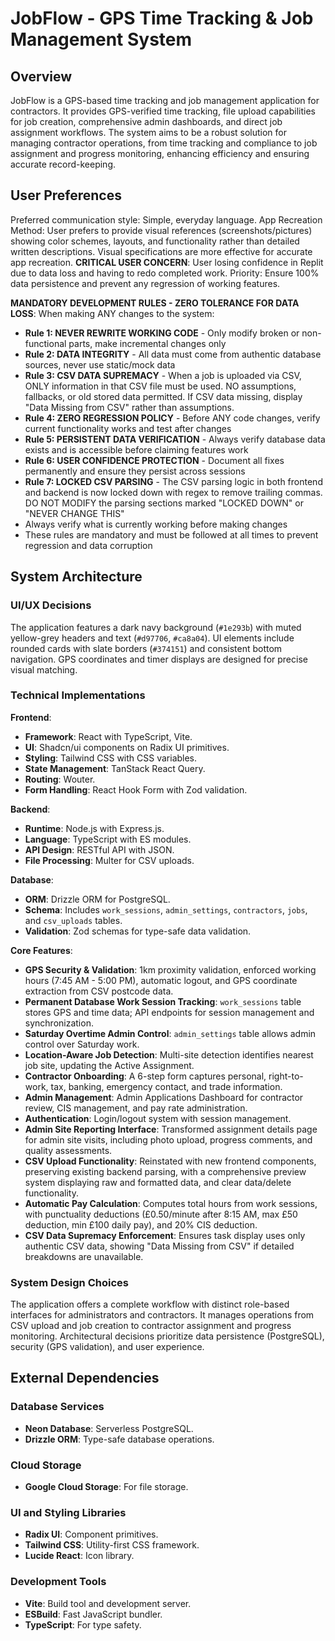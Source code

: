 # JobFlow - GPS Time Tracking & Job Management System

## Overview
JobFlow is a GPS-based time tracking and job management application for contractors. It provides GPS-verified time tracking, file upload capabilities for job creation, comprehensive admin dashboards, and direct job assignment workflows. The system aims to be a robust solution for managing contractor operations, from time tracking and compliance to job assignment and progress monitoring, enhancing efficiency and ensuring accurate record-keeping.

## User Preferences
Preferred communication style: Simple, everyday language.
App Recreation Method: User prefers to provide visual references (screenshots/pictures) showing color schemes, layouts, and functionality rather than detailed written descriptions. Visual specifications are more effective for accurate app recreation.
**CRITICAL USER CONCERN**: User losing confidence in Replit due to data loss and having to redo completed work. Priority: Ensure 100% data persistence and prevent any regression of working features.

**MANDATORY DEVELOPMENT RULES - ZERO TOLERANCE FOR DATA LOSS**: When making ANY changes to the system:
- **Rule 1: NEVER REWRITE WORKING CODE** - Only modify broken or non-functional parts, make incremental changes only
- **Rule 2: DATA INTEGRITY** - All data must come from authentic database sources, never use static/mock data
- **Rule 3: CSV DATA SUPREMACY** - When a job is uploaded via CSV, ONLY information in that CSV file must be used. NO assumptions, fallbacks, or old stored data permitted. If CSV data missing, display "Data Missing from CSV" rather than assumptions.
- **Rule 4: ZERO REGRESSION POLICY** - Before ANY code changes, verify current functionality works and test after changes
- **Rule 5: PERSISTENT DATA VERIFICATION** - Always verify database data exists and is accessible before claiming features work
- **Rule 6: USER CONFIDENCE PROTECTION** - Document all fixes permanently and ensure they persist across sessions
- **Rule 7: LOCKED CSV PARSING** - The CSV parsing logic in both frontend and backend is now locked down with regex to remove trailing commas. DO NOT MODIFY the parsing sections marked "LOCKED DOWN" or "NEVER CHANGE THIS"
- Always verify what is currently working before making changes
- These rules are mandatory and must be followed at all times to prevent regression and data corruption

## System Architecture

### UI/UX Decisions
The application features a dark navy background (`#1e293b`) with muted yellow-grey headers and text (`#d97706`, `#ca8a04`). UI elements include rounded cards with slate borders (`#374151`) and consistent bottom navigation. GPS coordinates and timer displays are designed for precise visual matching.

### Technical Implementations
**Frontend**:
- **Framework**: React with TypeScript, Vite.
- **UI**: Shadcn/ui components on Radix UI primitives.
- **Styling**: Tailwind CSS with CSS variables.
- **State Management**: TanStack React Query.
- **Routing**: Wouter.
- **Form Handling**: React Hook Form with Zod validation.

**Backend**:
- **Runtime**: Node.js with Express.js.
- **Language**: TypeScript with ES modules.
- **API Design**: RESTful API with JSON.
- **File Processing**: Multer for CSV uploads.

**Database**:
- **ORM**: Drizzle ORM for PostgreSQL.
- **Schema**: Includes `work_sessions`, `admin_settings`, `contractors`, `jobs`, and `csv_uploads` tables.
- **Validation**: Zod schemas for type-safe data validation.

**Core Features**:
- **GPS Security & Validation**: 1km proximity validation, enforced working hours (7:45 AM - 5:00 PM), automatic logout, and GPS coordinate extraction from CSV postcode data.
- **Permanent Database Work Session Tracking**: `work_sessions` table stores GPS and time data; API endpoints for session management and synchronization.
- **Saturday Overtime Admin Control**: `admin_settings` table allows admin control over Saturday work.
- **Location-Aware Job Detection**: Multi-site detection identifies nearest job site, updating the Active Assignment.
- **Contractor Onboarding**: A 6-step form captures personal, right-to-work, tax, banking, emergency contact, and trade information.
- **Admin Management**: Admin Applications Dashboard for contractor review, CIS management, and pay rate administration.
- **Authentication**: Login/logout system with session management.
- **Admin Site Reporting Interface**: Transformed assignment details page for admin site visits, including photo upload, progress comments, and quality assessments.
- **CSV Upload Functionality**: Reinstated with new frontend components, preserving existing backend parsing, with a comprehensive preview system displaying raw and formatted data, and clear data/delete functionality.
- **Automatic Pay Calculation**: Computes total hours from work sessions, with punctuality deductions (£0.50/minute after 8:15 AM, max £50 deduction, min £100 daily pay), and 20% CIS deduction.
- **CSV Data Supremacy Enforcement**: Ensures task display uses only authentic CSV data, showing "Data Missing from CSV" if detailed breakdowns are unavailable.

### System Design Choices
The application offers a complete workflow with distinct role-based interfaces for administrators and contractors. It manages operations from CSV upload and job creation to contractor assignment and progress monitoring. Architectural decisions prioritize data persistence (PostgreSQL), security (GPS validation), and user experience.

## External Dependencies

### Database Services
- **Neon Database**: Serverless PostgreSQL.
- **Drizzle ORM**: Type-safe database operations.

### Cloud Storage
- **Google Cloud Storage**: For file storage.

### UI and Styling Libraries
- **Radix UI**: Component primitives.
- **Tailwind CSS**: Utility-first CSS framework.
- **Lucide React**: Icon library.

### Development Tools
- **Vite**: Build tool and development server.
- **ESBuild**: Fast JavaScript bundler.
- **TypeScript**: For type safety.